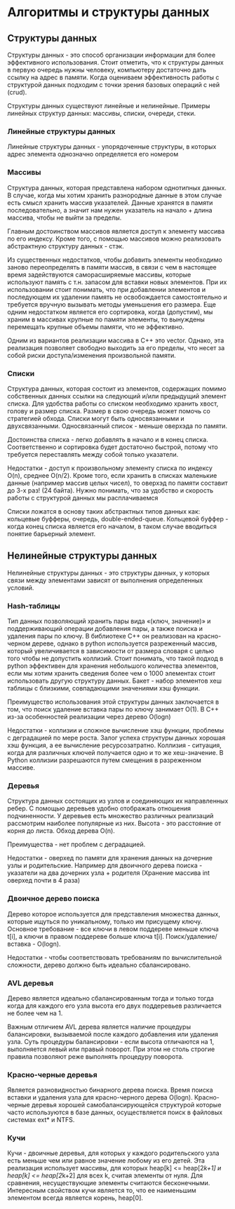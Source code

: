 # Алгоритмы и структуры данных

## Структуры данных
Структуры данных - это способ организации информации для более эффективного использования.
Стоит отметить, что к структуры данных в первую очередь нужны человеку, компьютеру достаточно 
дать ссылку на адрес в памяти. Когда оцениваем эффективность работы с структурой данных подходим 
с точки зрения базовых операций с ней (crud).  

Структуры данных существуют линейные и нелинейные. 
Примеры линейных структур данных: массивы, списки, очереди, стеки.

### Линейные структуры данных
Линейные структуры данных - упорядоченные структуры, в которых адрес элемента однозначно
определяется его номером

### Массивы

Структура данных, которая представлена набором однотипных данных. В случае, когда мы хотим хранить 
разнородные данные в этом случае есть смысл хранить массив указателей. Данные хранятся в памяти 
последовательно, а значит нам нужен указатель на начало + длина массива, чтобы не выйти за пределы.

Главным достоинством массивов является доступ к элементу массива по его индексу. Кроме того, c помощью
массивов можно реализовать абстрактную структуру данных - стэк.

Из существенных недостатков, чтобы добавить элементы необходимо заново переопределять в памяти массив,
в связи с чем в настоящее время задействуются саморасширяемые массивы, которые используют память 
с т.н. запасом для вставки новых элементов. При их использовании стоит понимать, что при добавлении 
элементов и последующем их удалении память не освобождается самостоятельно и требуется вручную
вызывать методы уменьшения его размера. Еще одним недостатком является его сортировка, когда (допустим),
мы храним в массивах крупные по памяти элементы, то вынуждены перемещать крупные объемы памяти, что 
не эффективно. 

Одним из вариантов реализации массива в C++ это vector. Однако, эта реализация позволяет свободно 
выходить за его пределы, что несет за собой риски доступа/изменения произвольной памяти.


### Списки

Структура данных, которая состоит из элементов, содержащих помимо собственных данных ссылки на 
следующий и/или предыдущий элемент списка. Для удобства работы со списком необходимо хранить хвост,
голову и размер списка. Размер в свою очередь может помочь со стратегией обхода. Списки могут быть
односвязанными и двухсвязанными. Односвязанный список - меньше оверхэда по памяти.

Достоинства списка - легко добавлять в начало и в конец списка. Соответственно и сортировка будет
достаточно быстрой, потому что требуется переставлять между собой только указатели.

Недостатки - доступ к произвольному элементу списка по индексу O(n), среднее O(n/2). Кроме того, если
хранить в списках маленькие данные (например массив целых чисел), то оверхэд по памяти составит 
до 3-х раз! (24 байта). Нужно понимать, что за удобство и скорость работы с структурой данных 
мы расплачиваемся 

Списки ложатся в основу таких абстрактных типов данных как: кольцевые буфферы, очередь, 
double-ended-queue. Кольцевой буффер - когда конец списка является его началом, в таком случае 
вводиться понятие барьерный элемент. 

## Нелинейные структуры данных

Нелинейные структуры данных - это структуры данных, у которых связи между элементами зависят 
от выполнения определенных условий.

### Hash-таблицы
 
Тип данных позволяющий хранить пары вида «(ключ, значение)» и поддерживающий операции добавления
пары, а также поиска и удаления пары по ключу. В библиотеке C++ он реализован на красно-черном дереве,
однако в python используется разреженный массив, который увеличивается в зависимости от размера словаря
с целью того чтобы не допустить коллизий. Стоит понимать, что такой подход в python эффективен для 
хранения небольшого количества элементов, если мы хотим хранить сведения более чем о 1000 элементах
стоит использовать другую структуру данных. Бакет - набор элементов хеш таблицы с близкими,
совпадающими значениями хэш функции.

Преимущество использования этой структуры данных заключается в том, что поиск удаление вставка пары 
по ключу занимает O(1). В C++ из-за особенностей реализации через дерево O(logn)

Недостатки - коллизии и сложное вычисление хэш функции, проблемы с деградацией по мере роста.
Залог успеха структуры данных хорошая хэш функция, а ее вычисление ресурсозатратно. Коллизия - 
ситуация, когда для различных ключей получается одно и то же хеш-значение. В Python коллизии 
разрешаются путем смещения в разреженном массиве. 


### Деревья

Структура данных состоящих из узлов и соединяющих их направленных ребер. С помощью деревьев удобно
отображать отношения подчиненности. У деревьев есть множество различных реализаций рассмотрим
наиболее популярные из них. Высота - это расстояние от корня до листа. Обход дерева O(n). 

Преимущества - нет проблем с деградацией.

Недостатки - оверхед по памяти для хранения данных на дочерние узлы и родительские. Например 
для двоичного дерева поиска - указатели на два дочерних узла + родителя (Хранение массива int 
оверхед почти в 4 раза)

### Двоичное дерево поиска

Дерево которое используется для представления множества данных, которые ищуться по уникальному, 
только им присущему ключу. Основное требование - все ключи в левом поддереве меньше ключа t[i], 
а ключи в правом поддереве больше ключа t[i]. Поиск/удаление/вставка - O(logn).

Недостатки - чтобы соответствовать требованиям по вычислительной сложности, дерево должно быть
идеально сбалансировано.

### AVL деревья

Дерево является идеально сбалансированным тогда и только тогда когда для каждого его узла высота 
его двух поддеревьев различается не более чем на 1.

Важным отличием AVL дерева является наличие процедуры балансировки, вызываемой после каждого 
добавления или удаления узла. Суть процедуры балансировки - если высота отличаются на 1, выполняется
левый или правый поворот. При этом не столь строгие правила позволяют реже выполнять процедуру 
поворота.

### Красно-черные деревья
Является разновидностью бинарного дерева поиска. Время поиска вставки и удаления узла для 
красно-черного дерева O(logn). Красно-черные деревья хорошей самобалансирующейся структурой которые 
часто используются в базе данных, осуществляется поиск в файловых системах ext* и NTFS.

### Кучи
Кучи - двоичные деревья, для которых у каждого родительского узла есть меньше чем или равное 
значение любому из его детей. Эта реализация использует массивы, для которых heap[k] <= heap[2*k+1] 
и heap[k] <= heap[2*k+2] для всех k, считая элементы от нуля. Для сравнения, несуществующие 
элементы считаются бесконечными. Интересным свойством кучи является то, что ее наименьшим элементом 
всегда является корень, heap[0].

